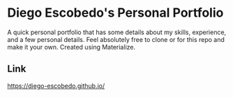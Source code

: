 # Diego Escobedo's Personal Portfolio

A quick personal portfolio that has some details about my skills, experience, and a few personal details. Feel absolutely free to clone or for this repo and make it your own. Created using Materialize.

## Link

https://diego-escobedo.github.io/

